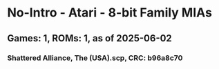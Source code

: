 # No-Intro - Atari - 8-bit Family MIAs
## Games: 1, ROMs: 1, as of 2025-06-02

### Shattered Alliance, The (USA).scp, CRC: b96a8c70
